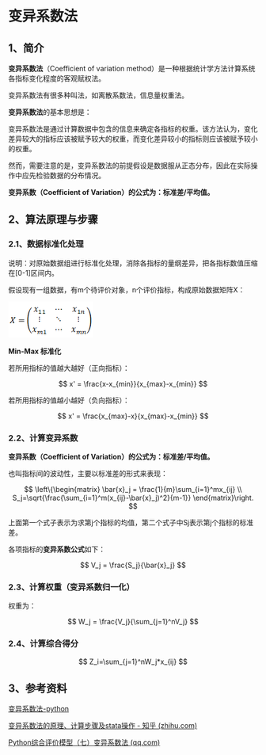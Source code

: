 # 变异系数法

## 1、简介

**变异系数法**（Coefficient of variation method）是一种根据统计学方法计算系统各指标变化程度的客观赋权法。

变异系数法有很多种叫法，如离散系数法，信息量权重法。

**变异系数法**的基本思想是：

变异系数法是通过计算数据中包含的信息来确定各指标的权重。该方法认为，变化差异较大的指标应该被赋予较大的权重，而变化差异较小的指标则应该被赋予较小的权重。

然而，需要注意的是，变异系数法的前提假设是数据服从正态分布，因此在实际操作中应先检验数据的分布情况。

**变异系数（Coefficient of Variation）的公式为：标准差/平均值。**

## 2、**算法原理与步骤**

### 2.1、数据标准化处理

说明：对原始数据组进行标准化处理，消除各指标的量纲差异，把各指标数值压缩在[0-1]区间内。

假设现有一组数据，有m个待评价对象，n个评价指标，构成原始数据矩阵X：

![Untitled](变异系数法.assets/Untitled.png)

 **Min-Max 标准化**

若所用指标的值越大越好（正向指标）：

$$
x' = \frac{x-x_{min}}{x_{max}-x_{min}}
$$

若所用指标的值越小越好（负向指标）：

$$
x' = \frac{x_{max}-x}{x_{max}-x_{min}}
$$

### 2.2、**计算变异系数**

**变异系数（Coefficient of Variation）的公式为：标准差/平均值。**

也叫指标间的波动性，主要以标准差的形式来表现：

$$
\left\{\begin{matrix}
\bar{x}_j = \frac{1}{m}\sum_{i=1}^mx_{ij}
 \\
S_j=\sqrt{\frac{\sum_{i=1}^m(x_{ij}-\bar{x}_j)^2}{m-1}}
\end{matrix}\right.
$$

上面第一个式子表示为求第j个指标的均值，第二个式子中Sj表示第j个指标的标准差。

各项指标的**变异系数公式**如下：

$$
V_j = \frac{S_j}{\bar{x}_j}
$$

### 2.3、计算权重（变异系数归一化）

权重为：

$$
W_j = \frac{V_j}{\sum_{j=1}^nV_j}
$$

### 2.4、**计算综合得分**

$$
Z_i=\sum_{j=1}^nW_j*x_{ij}
$$

## 3、参考资料

[变异系数法-python](https://mp.weixin.qq.com/s/R3i9DY7UXQFDPeR3DkYuVA)

[变异系数法的原理、计算步骤及stata操作 - 知乎 (zhihu.com)](https://zhuanlan.zhihu.com/p/675163089)

[Python综合评价模型（七）变异系数法 (qq.com)](https://mp.weixin.qq.com/s/SkwoyngiW4CPLpCSVVLkJQ)



